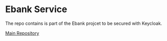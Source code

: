 # Ebank Service

The repo contains is part of the Ebank projcet to be secured with Keycloak.

[Main Repository](https://github.com/Slimani-CE/secured-spring-angular-app)